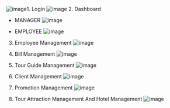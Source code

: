 ![image](https://github.com/user-attachments/assets/044a8b5b-027b-4f16-9729-8ad57f607fda)1. Login
  ![image](https://github.com/user-attachments/assets/9dfec6b9-805e-4e72-a7d4-267940a96c6b)
2. Dashboard
- MANAGER
  ![image](https://github.com/user-attachments/assets/c5cd9139-d4b0-41f0-aea8-a5f98ff4f736)
  
- EMPLOYEE
  ![image](https://github.com/user-attachments/assets/850e8823-9cdf-4bae-894b-ebdcfdfb067f)

3. Employee Management
   ![image](https://github.com/user-attachments/assets/b15b20a4-1356-41af-b941-91d67cb0a258)

4. Bill Management
  ![image](https://github.com/user-attachments/assets/74a0aa54-9efd-4216-b4d8-a770be1f9851)

5. Tour Guide Management
   ![image](https://github.com/user-attachments/assets/8a1860a6-1b39-4c62-8f4e-32a7d90f0579)

6. Client Management
   ![image](https://github.com/user-attachments/assets/e20ecc85-86db-4ad7-b239-c771b85a510e)

7. Promotion Management
    ![image](https://github.com/user-attachments/assets/47bc8e5b-a20c-4b81-88a9-e6b0d652630f)

8. Tour Attraction Management And Hotel Management
   ![image](https://github.com/user-attachments/assets/5d5f9f09-dce6-46dd-b613-e0108497734b)
